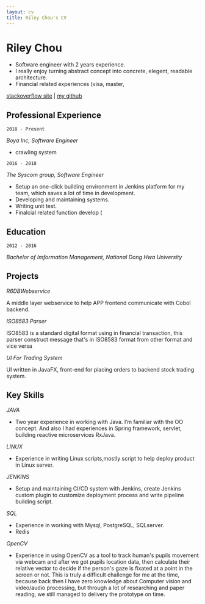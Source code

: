 ```yaml
---
layout: cv
title: Riley Chou's CV
---
```

# Riley Chou
- Software engineer with 2 years experience.
- I really enjoy turning abstract concept into concrete, elegent, readable architecture.
- Financial related experiences (visa, master, 

<div id="stackoverflow">
<a href="https://stackoverflow.com/users/7041254/riley2048">stackoverflow site</a>
| <a href="https://github.com/reiley2048">my github</a>
</div>

## Professional Experience

`2018 - Present`

_Boya Inc, Software Engineer_

- crawling system

`2016 - 2018`

_The Syscom group, Software Engineer_

- Setup an one-click building environment in Jenkins platform for my team, which saves a lot of time in development.
- Developing and maintaining systems.
- Writing unit test.
- Finalcial related function develop (

## Education

`2012 - 2016`

_Bachelor of Imformation Management, National Dong Hwa University_

## Projects

_R6DBWebservice_

A middle layer webservice to help APP frontend communicate with Cobol backend.

_ISO8583 Parser_

ISO8583 is a standard digital format using in financial transaction, this parser construct message that's in ISO8583 format from other format and vice versa

_UI For Trading System_

UI written in JavaFX, front-end for placing orders to backend stock trading system.

## Key Skills
_JAVA_
- Two year experience in working with Java. I’m familiar with the OO concept. And also I had experiences in Spring framework, servlet, building reactive microservices RxJava.

_LINUX_
- Experience in writing Linux scripts,mostly script to help deploy product in Linux server.

_JENKINS_
- Setup and maintaining CI/CD system with Jenkins, create Jenkins custom plugin to
customize deployment process and write pipeline building script.

_SQL_
- Experience in working with Mysql, PostgreSQL, SQLserver. 
- Redis 

_OpenCV_
- Experience in using OpenCV as a tool to track human's pupils movement via webcam and after we got pupils location data, then calculate their relative vector to decide if the person's gaze is fixated at a point in the screen or not. This is truly a difficult challenge for me at the time, because back then I have zero knowledge about Computer vision and video/audio processing, but through a lot of researching and paper reading, we still managed to delivery the prototype on time.

<!-- ### Footer

Last updated: May 2013 -->


